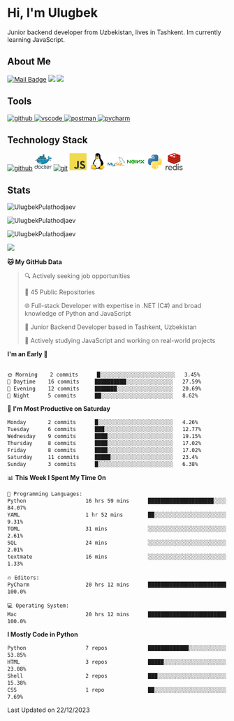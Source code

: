 # Hi, I'm Ulugbek

Junior backend developer from Uzbekistan, lives in Tashkent. Im currently learning JavaScript.

## About Me

[![Mail Badge](https://img.shields.io/badge/-gmail-c14438?style=flat&logo=Gmail&logoColor=white&link=mailto:ulugbekpulathodzhaev@gmail.com)](mailto:ulugbekpulathodzhaev@gmail.com)
[![](https://img.shields.io/github/stars/UlugbekPulathodjaev?color=fefb7b&logo=Undertale)](https://github-readme-stats.vercel.app/api/?username=UlugbekPulathodjaev&show_icons=true&title_color=ffffff&text_color=666666&icon_color=7a7a7a&bg_color=000000&border_color=151515)
[![](https://img.shields.io/github/followers/UlugbekPulathodjaev?color=27da6b&logo=Handshake)](https://github.com/UlugbekPulathodjaev?tab=followers)


## Tools

<a href="https://github.com" target="_blank"> <img src="https://cdn.jsdelivr.net/gh/devicons/devicon/icons/github/github-original.svg" alt="github" width="40" height="40"/> </a> <a href="https://code.visualstudio.com/" target="_blank"> <img src="https://cdn.jsdelivr.net/gh/devicons/devicon/icons/vscode/vscode-original.svg" alt="vscode" width="40" height="40"/> </a> <a href="https://postman.com" target="_blank" rel="noreferrer"> <img src="https://www.vectorlogo.zone/logos/getpostman/getpostman-icon.svg" alt="postman" width="40" height="40"/> </a> <a href="https://postman.com" target="_blank" rel="noreferrer"> <img src="https://cdn.jsdelivr.net/gh/devicons/devicon/icons/pycharm/pycharm-original.svg" alt="pycharm" width="40" height="40"/> </a>

## Technology Stack

<a href="https://github.com" target="_blank" rel="noreferrer"><img src="https://cdn.worldvectorlogo.com/logos/github-icon-1.svg" alt="github" width="40" height="40"/></a> <a href="https://www.docker.com/" target="_blank" rel="noreferrer"><img src="https://raw.githubusercontent.com/devicons/devicon/master/icons/docker/docker-original-wordmark.svg" alt="docker" width="40" height="40"/></a> <a href="https://git-scm.com/" target="_blank" rel="noreferrer"><img src="https://www.vectorlogo.zone/logos/git-scm/git-scm-icon.svg" alt="git" width="40" height="40"/></a> <a href="https://developer.mozilla.org/en-US/docs/Web/JavaScript" target="_blank" rel="noreferrer"><img src="https://raw.githubusercontent.com/devicons/devicon/master/icons/javascript/javascript-original.svg" alt="javascript" width="40" height="40"/></a> <a href="https://www.linux.org/" target="_blank" rel="noreferrer"><img src="https://raw.githubusercontent.com/devicons/devicon/master/icons/linux/linux-original.svg" alt="linux" width="40" height="40"/></a> <a href="https://www.mysql.com/" target="_blank" rel="noreferrer"><img src="https://raw.githubusercontent.com/devicons/devicon/master/icons/mysql/mysql-original-wordmark.svg" alt="mysql" width="40" height="40"/></a> <a href="https://www.nginx.com" target="_blank" rel="noreferrer"><img src="https://raw.githubusercontent.com/devicons/devicon/master/icons/nginx/nginx-original.svg" alt="nginx" width="40" height="40"/></a> <a href="https://www.python.org" target="_blank" rel="noreferrer"><img src="https://raw.githubusercontent.com/devicons/devicon/master/icons/python/python-original.svg" alt="python" width="40" height="40"/></a> <a href="https://redis.io" target="_blank" rel="noreferrer"><img src="https://raw.githubusercontent.com/devicons/devicon/master/icons/redis/redis-original-wordmark.svg" alt="redis" width="40" height="40"/></a>

## Stats

<p><img src="https://github-readme-stats.vercel.app/api?username=UlugbekPulathodjaev&theme=dark&hide_border=false&include_all_commits=false&count_private=false" alt="UlugbekPulathodjaev" /></p>
<p><img src="https://github-readme-streak-stats.herokuapp.com/?user=UlugbekPulathodjaev&theme=dark&hide_border=false" alt="UlugbekPulathodjaev" /></p>
<p><img src="https://github-readme-stats.vercel.app/api/top-langs/?username=UlugbekPulathodjaev&theme=dark&hide_border=false&include_all_commits=false&count_private=false&layout=compact" alt="UlugbekPulathodjaev" /></p>


![](https://github-profile-trophy.vercel.app/?username=UlugbekPulathodjaev&theme=dracula&no-frame=false&no-bg=false&margin-w=4)


<!--START_SECTION:waka-->

**🐱 My GitHub Data** 

> 🔍 Actively seeking job opportunities
> 
> 📜 45 Public Repositories
> 
> 🌐 Full-stack Developer with expertise in .NET (C#) and broad knowledge of Python and JavaScript
> 
> 💼 Junior Backend Developer based in Tashkent, Uzbekistan
> 
> 📘 Actively studying JavaScript and working on real-world projects

**I'm an Early 🐤** 

```text

🌞 Morning    2 commits      █░░░░░░░░░░░░░░░░░░░░░░░░   3.45% 
🌆 Daytime    16 commits     ██████████░░░░░░░░░░░░░░░   27.59% 
🌃 Evening    12 commits     ███████░░░░░░░░░░░░░░░░░░   20.69% 
🌙 Night      5 commits      ██░░░░░░░░░░░░░░░░░░░░░░░   8.62%

```
📅 **I'm Most Productive on Saturday** 

```text
Monday       2 commits      █░░░░░░░░░░░░░░░░░░░░░░░░   4.26% 
Tuesday      6 commits      ███░░░░░░░░░░░░░░░░░░░░░░   12.77% 
Wednesday    9 commits      ████░░░░░░░░░░░░░░░░░░░░░   19.15% 
Thursday     8 commits      ████░░░░░░░░░░░░░░░░░░░░░   17.02% 
Friday       8 commits      ████░░░░░░░░░░░░░░░░░░░░░   17.02% 
Saturday     11 commits     █████░░░░░░░░░░░░░░░░░░░░   23.4% 
Sunday       3 commits      █░░░░░░░░░░░░░░░░░░░░░░░░   6.38%

```


📊 **This Week I Spent My Time On** 

```text
💬 Programming Languages: 
Python                   16 hrs 59 mins      █████████████████████░░░░   84.07% 
YAML                     1 hr 52 mins        ██░░░░░░░░░░░░░░░░░░░░░░░   9.31% 
TOML                     31 mins             ░░░░░░░░░░░░░░░░░░░░░░░░░   2.61% 
SQL                      24 mins             ░░░░░░░░░░░░░░░░░░░░░░░░░   2.01% 
textmate                 16 mins             ░░░░░░░░░░░░░░░░░░░░░░░░░   1.33%

🔥 Editors: 
PyCharm                  20 hrs 12 mins      █████████████████████████   100.0%

💻 Operating System: 
Mac                      20 hrs 12 mins      █████████████████████████   100.0%

```

**I Mostly Code in Python** 

```text
Python                   7 repos             █████████████░░░░░░░░░░░░   53.85% 
HTML                     3 repos             █████░░░░░░░░░░░░░░░░░░░░   23.08% 
Shell                    2 repos             ███░░░░░░░░░░░░░░░░░░░░░░   15.38% 
CSS                      1 repo              ██░░░░░░░░░░░░░░░░░░░░░░░   7.69%

```



 Last Updated on 22/12/2023
<!--END_SECTION:waka-->

<!--
**cxyfreedom/cxyfreedom** is a ✨ _special_ ✨ repository because its `README.md` (this file) appears on your GitHub profile.

Here are some ideas to get you started:

- 🔭 I’m currently working on ...
- 🌱 I’m currently learning ...
- 👯 I’m looking to collaborate on ...
- 🤔 I’m looking for help with ...
- 💬 Ask me about ...
- 📫 How to reach me: ...
- 😄 Pronouns: ...
- ⚡ Fun fact: ...
-->
